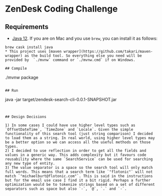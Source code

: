 # ZenDesk Coding Challenge

## Requirements


* [Java 12](https://www.oracle.com/technetwork/java/javase/downloads/jdk12-downloads-5295953.html). If you are on Mac and you use `brew`, you can install it as follows:
```
brew cask install java
* This project uses [maven wrapper](https://github.com/takari/maven-wrapper) as the build tool. So everything else you need will be provided by  `./mvnw` command or `./mvnw.cmd` if on Windows.

## Compile

```
./mvnw package
```

## Run

```
java -jar target/zendesk-search-cli-0.0.1-SNAPSHOT.jar
```


## Design Decisions

1) In some cases I could have use higher level types such as `OffsetDateTime`, `TimeZone` and `Locale`. Given the simple functionality of this search tool (just string comparison) I decided to load them as a string. In real world, using higher level types may be a better option so we can access all the useful methods on those types.
2) I decided to use reflection in order to get all the fields and values in a generic way. This adds complexity but it favours code reusability where the same `SearchService` can be used for searching any new type of entity.
3) The value separator is a space so the search tool will only match full words. This means that a search term like `"flotonic"` will not match `"michaelburt@flotonic.com"`. This is said in the instructions but for the email use case I find it a bit rigid. Perhaps a further optimization would be to tokenize strings based on a set of different separators such as space but also `-`, `@`, `.` and `-`.






